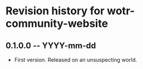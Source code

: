 # Revision history for wotr-community-website

## 0.1.0.0 -- YYYY-mm-dd

* First version. Released on an unsuspecting world.
